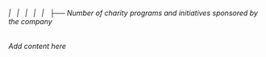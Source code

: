 ###### |   |   |   |   |   ├── Number of charity programs and initiatives sponsored by the company

*Add content here*